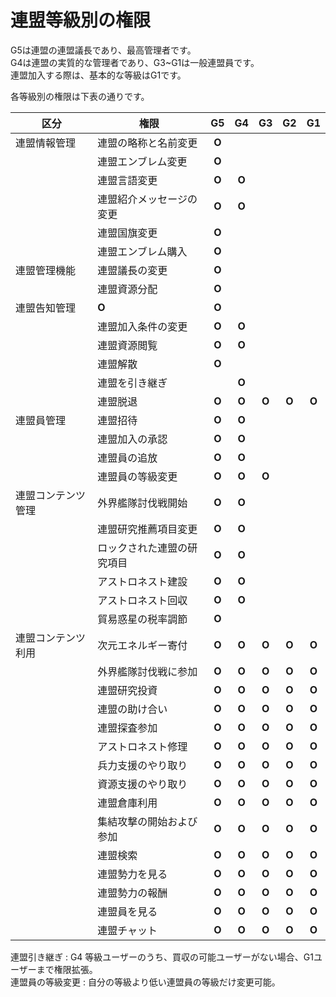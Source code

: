﻿# 連盟等級別の権限

G5は連盟の連盟議長であり、最高管理者です。
<br>
G4は連盟の実質的な管理者であり、G3~G1は一般連盟員です。
<br>
連盟加入する際は、基本的な等級はG1です。


各等級別の権限は下表の通りです。

| 区分 | 権限 | G5 | G4 | G3 | G2 | G1 |
| - | - |:-:|:-:|:-:|:-:|:-:|
| 連盟情報管理	| 連盟の略称と名前変更 | **O** |  |  |  |  |
|  | 連盟エンブレム変更 | **O** |  |  |  |  |
|  | 連盟言語変更 | **O** | **O** |  |  |  |
|  | 連盟紹介メッセージの変更 | **O** | **O** |  |  |  |
|  | 連盟国旗変更 | **O** |  |  |  |  | 
|  | 連盟エンブレム購入 | **O** |  |  |  |  | 
| 連盟管理機能 | 連盟議長の変更 | **O** |  |  |  |  | 
|  | 連盟資源分配 | **O** |  |  |  |  | 
|  連盟告知管理| **O** | **O** |  |  |  | 
|  | 連盟加入条件の変更 | **O** | **O** |  |  |  | 
|  | 連盟資源閲覧 | **O** | **O** |  |  |  | 
|  | 連盟解散 | **O** |  |  |  |  | 
|  | 連盟を引き継ぎ |  | **O** |  |  |  | 
|  | 連盟脱退 | **O** | **O** | **O** | **O** | **O** | 
| 連盟員管理 | 連盟招待 | **O** | **O** |  |  |  | 
|  | 連盟加入の承認 | **O** | **O** |  |  |  | 
|  | 連盟員の追放 | **O** | **O** |  |  |  | 
|  | 連盟員の等級変更 | **O** | **O** | **O** |  |  | 
| 連盟コンテンツ管理 | 外界艦隊討伐戦開始 | **O** | **O** |  |  |  | 
|  | 連盟研究推薦項目変更 | **O** | **O** |  |  |  | 
|  | ロックされた連盟の研究項目 | **O** | **O** |  |  |  | 
|  | アストロネスト建設 | **O** | **O** |  |  |  | 
|  | アストロネスト回収 | **O** | **O** |  |  |  | 
|  | 貿易惑星の税率調節 | **O** |  |  |  |  | 
| 連盟コンテンツ利用 | 次元エネルギー寄付 | **O** | **O** | **O** | **O** | **O** | 
|  | 外界艦隊討伐戦に参加 | **O** | **O** | **O** | **O** | **O** | 
|  | 連盟研究投資 | **O** | **O** | **O** | **O** | **O** | 
|  | 連盟の助け合い | **O** | **O** | **O** | **O** | **O** | 
|  | 連盟探査参加 | **O** | **O** | **O** | **O** | **O** | 
|  | アストロネスト修理 | **O** | **O** | **O** | **O** | **O** | 
|  | 兵力支援のやり取り | **O** | **O** | **O** | **O** | **O** | 
|  | 資源支援のやり取り | **O** | **O** | **O** | **O** | **O** | 
|  | 連盟倉庫利用 | **O** | **O** | **O** | **O** | **O** | 
|  | 集結攻撃の開始および参加 | **O** | **O** | **O** | **O** | **O** | 
|  | 連盟検索 | **O** | **O** | **O** | **O** | **O** | 
|  | 連盟勢力を見る| **O** | **O** | **O** | **O** | **O** | 
|  | 連盟勢力の報酬 | **O** | **O** | **O** | **O** | **O** | 
|  | 連盟員を見る | **O** | **O** | **O** | **O** | **O** | 
|  | 連盟チャット | **O** | **O** | **O** | **O** | **O** | 

連盟引き継ぎ : G4 等級ユーザーのうち、買収の可能ユーザーがない場合、G1ユーザーまで権限拡張。
<br>
連盟員の等級変更 : 自分の等級より低い連盟員の等級だけ変更可能。